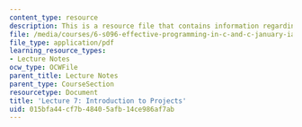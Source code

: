 ```yaml
---
content_type: resource
description: This is a resource file that contains information regarding lecture 7.
file: /media/courses/6-s096-effective-programming-in-c-and-c-january-iap-2014/015bfa44cf7b48405afb14ce986af7ab_MIT6_S096IAP14_Lecture7.pdf
file_type: application/pdf
learning_resource_types:
- Lecture Notes
ocw_type: OCWFile
parent_title: Lecture Notes
parent_type: CourseSection
resourcetype: Document
title: 'Lecture 7: Introduction to Projects'
uid: 015bfa44-cf7b-4840-5afb-14ce986af7ab
---
```

